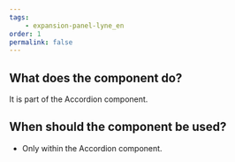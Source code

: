 ```yaml
---
tags: 
    - expansion-panel-lyne_en
order: 1
permalink: false
---
```


## What does the component do?
It is part of the Accordion component.

## When should the component be used?
* Only within the Accordion component.